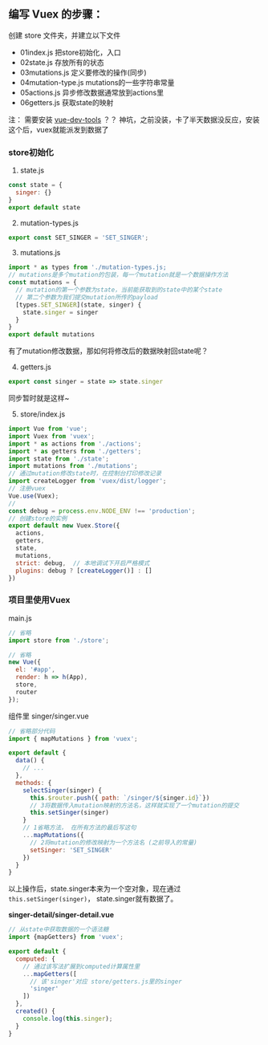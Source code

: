 ## 编写 Vuex 的步骤：

创建 store 文件夹，并建立以下文件

* 01index.js            把store初始化，入口
* 02state.js            存放所有的状态
* 03mutations.js        定义要修改的操作(同步)
* 04mutation-type.js    mutations的一些字符串常量
* 05actions.js          异步修改数据通常放到actions里
* 06getters.js          获取state的映射

注： 需要安装 [vue-dev-tools](https://github.com/vuejs/vue-devtools) ？？ 神坑，之前没装，卡了半天数据没反应，安装这个后，vuex就能派发到数据了

### store初始化

1. state.js

```js
const state = {
  singer: {}
}
export default state
```

2. mutation-types.js

```js
export const SET_SINGER = 'SET_SINGER';
```

3. mutations.js

```js
import * as types from './mutation-types.js;
// mutations是多个mutation的包装，每一个mutation就是一个数据操作方法
const mutations = {
  // mutation的第一个参数为state，当前能获取到的state中的某个state
  // 第二个参数为我们提交mutation所传的payload
  [types.SET_SINGER](state, singer) {
    state.singer = singer
  }
}
export default mutations
```

有了mutation修改数据，那如何将修改后的数据映射回state呢？ 

4. getters.js

```js
export const singer = state => state.singer
```

同步暂时就是这样~

5. store/index.js

```js
import Vue from 'vue';
import Vuex from 'vuex';
import * as actions from './actions';
import * as getters from './getters';
import state from './state';
import mutations from './mutations';
// 通过mutation修改state时，在控制台打印修改记录
import createLogger from 'vuex/dist/logger';
// 注册vuex
Vue.use(Vuex);
// 
const debug = process.env.NODE_ENV !== 'production';
// 创建store的实例
export default new Vuex.Store({
  actions,
  getters,
  state,
  mutations,  
  strict: debug,  // 本地调试下开启严格模式
  plugins: debug ? [createLogger()] : []
})
```

### 项目里使用Vuex

main.js

```js
// 省略
import store from './store';

// 省略
new Vue({
  el: '#app',
  render: h => h(App),
  store,
  router
});
```

组件里 singer/singer.vue

```js
// 省略部分代码
import { mapMutations } from 'vuex';

export default {
  data() {
    // ...
  },
  methods: {
    selectSinger(singer) {
      this.$router.push({ path: `/singer/${singer.id}`})
      // 3将数据传入mutation映射的方法名，这样就实现了一个mutation的提交
      this.setSinger(singer)
    }
    // 1省略方法， 在所有方法的最后写这句
    ...mapMutations({
      // 2将mutation的修改映射为一个方法名 (之前导入的常量)
      setSinger: 'SET_SINGER'
    })
  }
}
```

以上操作后，state.singer本来为一个空对象，现在通过 `this.setSinger(singer)`， state.singer就有数据了。


**singer-detail/singer-detail.vue**

```js
// 从state中获取数据的一个语法糖
import {mapGetters} from 'vuex';

export default {
  computed: {
    // 通过该写法扩展到computed计算属性里
    ...mapGetters([
      // 该'singer'对应 store/getters.js里的singer
      'singer'
    ])    
  },
  created() {
    console.log(this.singer);
  }
}
```

